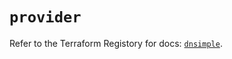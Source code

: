 # `provider`

Refer to the Terraform Registory for docs: [`dnsimple`](https://registry.terraform.io/providers/dnsimple/dnsimple/1.2.0/docs).
